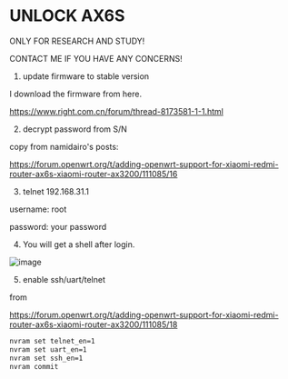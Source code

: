 # UNLOCK AX6S

ONLY FOR RESEARCH AND STUDY! 

CONTACT ME IF YOU HAVE ANY CONCERNS!


1. update firmware to stable version

I download the firmware from here.

https://www.right.com.cn/forum/thread-8173581-1-1.html


2. decrypt password from S/N

copy from namidairo's posts: 

https://forum.openwrt.org/t/adding-openwrt-support-for-xiaomi-redmi-router-ax6s-xiaomi-router-ax3200/111085/16


3. telnet 192.168.31.1

username: root

password: your password

4. You will get a shell after login.

![image](https://user-images.githubusercontent.com/3883941/156363993-b6ea1b61-e1c7-464a-a797-e42e77e0394d.png)


5. enable ssh/uart/telnet

from 

https://forum.openwrt.org/t/adding-openwrt-support-for-xiaomi-redmi-router-ax6s-xiaomi-router-ax3200/111085/18


```bash
nvram set telnet_en=1
nvram set uart_en=1
nvram set ssh_en=1
nvram commit
```

